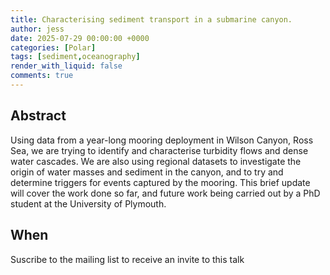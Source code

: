 ```yaml
---
title: Characterising sediment transport in a submarine canyon.
author: jess
date: 2025-07-29 00:00:00 +0000
categories: [Polar]
tags: [sediment,oceanography]
render_with_liquid: false
comments: true
---
```



## Abstract

Using data from a year-long mooring deployment in Wilson Canyon, Ross Sea, we are trying to identify and characterise turbidity flows and dense water cascades. We are also using regional datasets to investigate the origin of water masses and sediment in the canyon, and to try and determine triggers for events captured by the mooring. This brief update will cover the work done so far, and future work being carried out by a PhD student at the University of Plymouth.


## When

Suscribe to the mailing list to receive an invite to this talk
